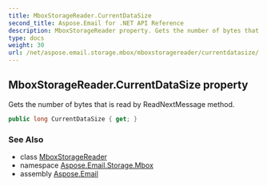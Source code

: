 ```yaml
---
title: MboxStorageReader.CurrentDataSize
second_title: Aspose.Email for .NET API Reference
description: MboxStorageReader property. Gets the number of bytes that is read by ReadNextMessage method
type: docs
weight: 30
url: /net/aspose.email.storage.mbox/mboxstoragereader/currentdatasize/
---
```

## MboxStorageReader.CurrentDataSize property

Gets the number of bytes that is read by ReadNextMessage method.

```csharp
public long CurrentDataSize { get; }
```

### See Also

* class [MboxStorageReader](../)
* namespace [Aspose.Email.Storage.Mbox](../../mboxstoragereader/)
* assembly [Aspose.Email](../../../)


